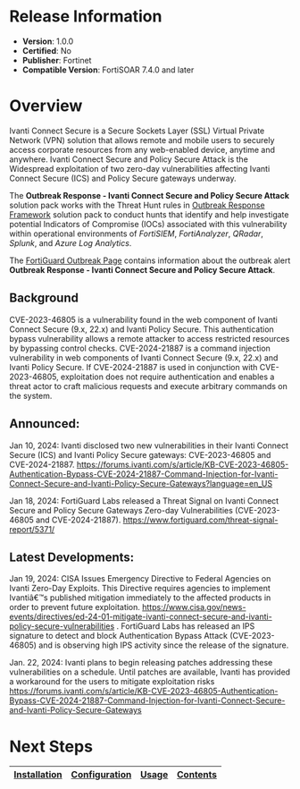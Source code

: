 # Release Information 

- **Version**: 1.0.0 
- **Certified**: No 
- **Publisher**: Fortinet 
- **Compatible Version**: FortiSOAR 7.4.0 and later 
 

# Overview 
Ivanti Connect Secure is a Secure Sockets Layer (SSL) Virtual Private Network (VPN) solution that allows remote and mobile users to securely access corporate resources from any web-enabled device, anytime and anywhere. Ivanti Connect Secure and Policy Secure Attack is the Widespread exploitation of two zero-day vulnerabilities affecting Ivanti Connect Secure (ICS) and Policy Secure gateways underway.

The **Outbreak Response - Ivanti Connect Secure and Policy Secure Attack** solution pack works with the Threat Hunt rules in [Outbreak Response Framework](https://github.com/fortinet-fortisoar/solution-pack-outbreak-response-framework/blob/release/1.0.0/README.md#threat-hunt-rules) solution pack to conduct hunts that identify and help investigate potential Indicators of Compromise (IOCs) associated with this vulnerability within operational environments of *FortiSIEM*, *FortiAnalyzer*, *QRadar*, *Splunk*, and *Azure Log Analytics*.

The [FortiGuard Outbreak Page](https://www.fortiguard.com/outbreak-alert/ivanti-authentication-bypass) contains information about the outbreak alert **Outbreak Response - Ivanti Connect Secure and Policy Secure Attack**.

## Background
CVE-2023-46805 is a vulnerability found in the web component of Ivanti Connect Secure (9.x, 22.x) and Ivanti Policy Secure. This authentication bypass vulnerability allows a remote attacker to access restricted resources by bypassing control checks. CVE-2024-21887 is a command injection vulnerability in web components of Ivanti Connect Secure (9.x, 22.x) and Ivanti Policy Secure. If CVE-2024-21887 is used in conjunction with CVE-2023-46805, exploitation does not require authentication and enables a threat actor to craft malicious requests and execute arbitrary commands on the system.

## Announced:
Jan 10, 2024: Ivanti disclosed two new vulnerabilities in their Ivanti Connect Secure (ICS) and Ivanti Policy Secure gateways: CVE-2023-46805 and CVE-2024-21887.
https://forums.ivanti.com/s/article/KB-CVE-2023-46805-Authentication-Bypass-CVE-2024-21887-Command-Injection-for-Ivanti-Connect-Secure-and-Ivanti-Policy-Secure-Gateways?language=en_US

Jan 18, 2024: FortiGuard Labs released a Threat Signal on Ivanti Connect Secure and Policy Secure Gateways Zero-day Vulnerabilities (CVE-2023-46805 and CVE-2024-21887).
https://www.fortiguard.com/threat-signal-report/5371/


## Latest Developments:
Jan 19, 2024: CISA Issues Emergency Directive to Federal Agencies on Ivanti Zero-Day Exploits. This Directive requires agencies to implement Ivantiâ€™s published mitigation immediately to the affected products in order to prevent future exploitation. https://www.cisa.gov/news-events/directives/ed-24-01-mitigate-ivanti-connect-secure-and-ivanti-policy-secure-vulnerabilities . FortiGuard Labs has released an IPS signature to detect and block Authentication Bypass Attack (CVE-2023-46805) and is observing high IPS activity since the release of the signature.

Jan. 22, 2024: Ivanti plans to begin releasing patches addressing these vulnerabilities on a schedule. Until patches are available, Ivanti has provided a workaround for the users to mitigate exploitation risks https://forums.ivanti.com/s/article/KB-CVE-2023-46805-Authentication-Bypass-CVE-2024-21887-Command-Injection-for-Ivanti-Connect-Secure-and-Ivanti-Policy-Secure-Gateways

# Next Steps

| [Installation](./docs/setup.md#installation) | [Configuration](./docs/setup.md#configuration) | [Usage](./docs/usage.md) | [Contents](./docs/contents.md) |
|----------------------------------------------|------------------------------------------------|--------------------------|--------------------------------|